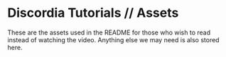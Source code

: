 # Discordia Tutorials // Assets
These are the assets used in the README for those who wish to read instead of watching the video. Anything else we may need is also stored here.
